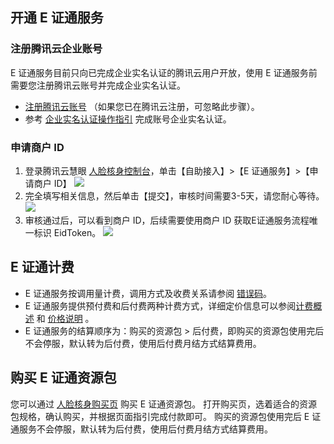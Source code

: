 ## 开通 E 证通服务
### 注册腾讯云企业账号
E 证通服务目前只向已完成企业实名认证的腾讯云用户开放，使用 E 证通服务前需要您注册腾讯云账号并完成企业实名认证。
- [注册腾讯云账号](https://cloud.tencent.com/register?s_url=https%3A%2F%2Fcloud.tencent.com%2F) （如果您已在腾讯云注册，可忽略此步骤）。
- 参考 [企业实名认证操作指引](https://cloud.tencent.com/document/product/378/10496) 完成账号企业实名认证。

### 申请商户 ID
1. 登录腾讯云慧眼 [人脸核身控制台](https://console.cloud.tencent.com/faceid)，单击【自助接入】>【E 证通服务】>【申请商户 ID】
![](https://main.qcloudimg.com/raw/cee87e5e5476702229c3e2e450aa2a5d.png)
2. 完全填写相关信息，然后单击【提交】，审核时间需要3-5天，请您耐心等待。
![](https://main.qcloudimg.com/raw/50e63898acf72bfd5410bbd36beb7822.png)
3. 审核通过后，可以看到商户 ID，后续需要使用商户 ID 获取E证通服务流程唯一标识 EidToken。 
![](https://main.qcloudimg.com/raw/1db60ea7451f8b5490c7e24d608504d1.png)


## E 证通计费
- E 证通服务按调用量计费，调用方式及收费关系请参阅 [错误码]()。
- E 证通服务提供预付费和后付费两种计费方式，详细定价信息可以参阅[计费概述]() 和 [价格说明]() 。
- E 证通服务的结算顺序为：购买的资源包 > 后付费，即购买的资源包使用完后不会停服，默认转为后付费，使用后付费月结方式结算费用。



## 购买 E 证通资源包
您可以通过 [人脸核身购买页](https://buy.cloud.tencent.com/iai_faceid) 购买 E 证通资源包。
打开购买页，选着适合的资源包规格，确认购买，并根据页面指引完成付款即可。
购买的资源包使用完后 E 证通服务不会停服，默认转为后付费，使用后付费月结方式结算费用。
